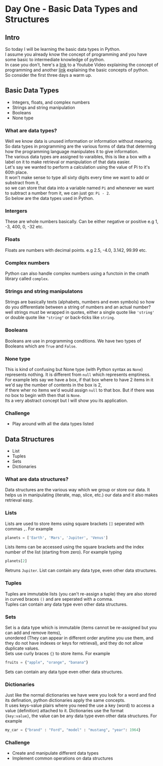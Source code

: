 # Day One - Basic Data Types and Structures

## Intro
So today I will be learning the basic data types in Python.  
I assume you already know the concept of programming and you have some basic to intermediate knowledge of python.  
In case you don't, here's a [link](https://www.youtube.com/watch?v=tyv4IcqG2OA "What is Programmming by blondiebytes") to a Youtube Video explaining the concept of programming and another [link](https://www.youtube.com/watch?v=kqtD5dpn9C8 "Learn Python in 1 hour") explaining the basic concepts of python.  
So consider the first three days a warm up.


## Basic Data Types
- Integers, floats, and complex numbers
- Strings and string manipulation
- Booleans
- None type

### What are data types?
Well we know data is unused information or information without meaning.
So data types in programming are the various forms of data that determing how the programming language manipulates it to give information.  
The various data types are assigned to varaibles, this is like a box with a label on it to make retrieval or manipulation of that data easier.  
Let's say we wanted to perform a calculation using the value of Pi to it's 60th place.  
It won't make sense to type all sixty digits every time we want to add or substract from it,  
so we can store that data into a variable named `Pi` and whenever we want to subtract a number from it, we can just go: `Pi - 2`.  
So below are the data types used in Python.

### Intergers
These are whole numbers basically. Can be either negative or positive e.g 1, -3, 400, 0, -32 etc.

### Floats
Floats are numbers with decimal points. e.g 2.5, -4.0, 3.142, 99.99 etc.

### Complex numbers
Python can also handle complex numbers using a functoin in the cmath library called `complex`.

### Strings and string manipulatons
Strings are basically texts (alphabets, numbers and even symbols) so how do you differentiate between a string of numbers and an actual number?  
well strings must be wrapped in quotes, either a single quote like `'string'` or double quote like `"string"` or back-ticks like ``string``.

### Booleans
Booleans are use in programming conditions. We have two types of Booleans which are `True` and `False`.

### None type
This is kind of confusing but None type (with Python syntax as `None`) represents nothing. It is different from `null` which represents emptiness.  
For example lets say we have a box, if that box where to have 2 items in it we'd say the number of contents in the box is 2,  
if there wher no items we'd  would assign `null` to that box. But if there was no box to begin with then that is `None`.  
Its a very abstract concept but I will show you its application.

### Challenge
- Play around with all the data types listed

## Data Structures
- List
- Tuples
- Sets
- Dictionaries

### What are data structures?
Data structures are the various way which we group or store our data. It helps us in manipulating (iterate, map, slice, etc.) our data and it also makes retrieval easy.

### Lists
Lists are used to store items using square brackets `[]` seperated with commas `,`. For example
```python
planets = ['Earth', 'Mars', 'Jupiter', 'Venus']
```
Lists items can be accessed using the square brackets and the index number of the list (starting from zero). For example typing
```python
planets[2]
```
Retruns `Jupiter`. List can contain any data type, even other data structures.

### Tuples
Tuples are immutable lists (you can't re-assign a tuple) they are also stored in curved braces `()` and are seperated with a comma.  
Tuples can contain any data type even other data structures.

### Sets
Set is a data type which is immutable (items cannot be re-assigned but you can add and remove items),  
unordered (They can appear in different order anytime you use them, and they do not have indexes or keys for retrieval), and they do not allow duplicate values.  
Sets use curly braces `{}` to store items. For example  
```python
fruits = {"apple", "orange", "banana"}
```
Sets can contain any data type even other data structures.

### Dictionaries
Just like the  normal dictionaries we have were you look for a word and find its defination, python dictionaries apply the same concepts.  
It uses keys-value plairs where you need the use a key (word) to access a value (definition) attached to it. Dictionaries use the format  
`{key:value}`, the value can be any data type even other data structures. For example  
```python
my_car = {"brand" : "Ford", "model" : "mustang", "year": 1964}
```

### Challenge
- Create and manipulate different data types
- Implement common operations on data structures
